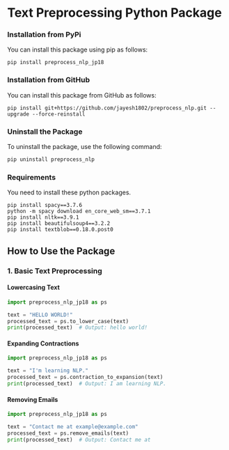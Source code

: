 # Text Preprocessing Python Package

### Installation from PyPi
You can install this package using pip as follows:
```
pip install preprocess_nlp_jp18
```

### Installation from GitHub
You can install this package from GitHub as follows:
```
pip install git+https://github.com/jayesh1802/preprocess_nlp.git --upgrade --force-reinstall
```

### Uninstall the Package

To uninstall the package, use the following command:

```bash
pip uninstall preprocess_nlp
```

### Requirements
You need to install these python packages.
```
pip install spacy==3.7.6
python -m spacy download en_core_web_sm==3.7.1
pip install nltk==3.9.1
pip install beautifulsoup4==3.2.2
pip install textblob==0.18.0.post0
```



## How to Use the Package

### 1. Basic Text Preprocessing

#### Lowercasing Text

```python
import preprocess_nlp_jp18 as ps

text = "HELLO WORLD!"
processed_text = ps.to_lower_case(text)
print(processed_text)  # Output: hello world!
```

#### Expanding Contractions

```python
import preprocess_nlp_jp18 as ps

text = "I'm learning NLP."
processed_text = ps.contraction_to_expansion(text)
print(processed_text)  # Output: I am learning NLP.
```

#### Removing Emails

```python
import preprocess_nlp_jp18 as ps

text = "Contact me at example@example.com"
processed_text = ps.remove_emails(text)
print(processed_text)  # Output: Contact me at 
```
